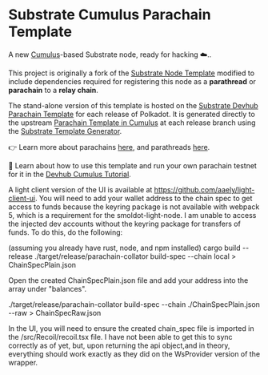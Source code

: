 # Substrate Cumulus Parachain Template

A new [Cumulus](https://github.com/paritytech/cumulus/)-based Substrate node, ready for hacking ☁️..

This project is originally a fork of the
[Substrate Node Template](https://github.com/substrate-developer-hub/substrate-node-template)
modified to include dependencies required for registering this node as a **parathread** or
**parachain** to a **relay chain**.

The stand-alone version of this template is hosted on the
[Substrate Devhub Parachain Template](https://github.com/substrate-developer-hub/substrate-parachain-template/)
for each release of Polkadot. It is generated directly to the upstream
[Parachain Template in Cumulus](https://github.com/paritytech/cumulus/tree/master/parachain-template)
at each release branch using the
[Substrate Template Generator](https://github.com/paritytech/substrate-template-generator/).

👉 Learn more about parachains [here](https://wiki.polkadot.network/docs/learn-parachains), and
parathreads [here](https://wiki.polkadot.network/docs/learn-parathreads).


🧙 Learn about how to use this template and run your own parachain testnet for it in the
[Devhub Cumulus Tutorial](https://docs.substrate.io/tutorials/v3/cumulus/start-relay/).

A light client version of the UI is available at https://github.com/aaely/light-client-ui. You will need to 
add your wallet address to the chain spec to get access to funds because the keyring package is not available
with webpack 5, which is a requirement for the smoldot-light-node. I am unable to access the injected dev 
accounts without the keyring package for transfers of funds. To do this, do the following:

(assuming you already have rust, node, and npm installed)
cargo build --release
./target/release/parachain-collator build-spec --chain local > ChainSpecPlain.json

Open the created ChainSpecPlain.json file and add your address into the array under "balances".

./target/release/parachain-collator build-spec --chain ./ChainSpecPlain.json --raw > ChainSpecRaw.json

In the UI, you will need to ensure the created chain_spec file is imported in the /src/Recoil/recoil.tsx file. I have not been able to get this to sync correctly as of yet, but, upon returning the api object,and in theory, everything should work exactly as they did on the WsProvider version of the wrapper.
